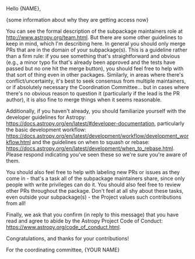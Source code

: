 Hello {NAME},

{some information about why they are getting access now}

You can see the formal description of the subpackage maintainers role at http://www.astropy.org/team.html.  But there are some other guidelines to keep in mind, which I'm describing here.  In general you should only merge PRs that are in the domain of your subpackage(s).  This is a guideline rather than a firm rule: if you see something that's straightforward and obvious (e.g., a minor typo fix that's already been approved and the tests have passed but no one hit the merge button), you should feel free to help with that sort of thing even in other packages. Similarly, in areas where there's conflict/uncertainty, it's best to seek consensus from multiple maintainers, or if absolutely necessary the Coordination Committee... but in cases where there's no obvious reason to question it (particularly if the lead is the PR author), it is also fine to merge things when it seems reasonable.

Additionally, if you haven't already, you should familiarize yourself with the developer guidelines for Astropy: https://docs.astropy.org/en/latest/#developer-documentation, particularly the basic development workflow: https://docs.astropy.org/en/latest/development/workflow/development_workflow.html and the guidelines on when to squash or rebase: https://docs.astropy.org/en/latest/development/when_to_rebase.html. Please respond indicating you've seen these so we're sure you're aware of them.

You should also feel free to help with labeling new PRs or issues as they come in - that's a task all of the subpackage maintainers share, since only people with write privileges can do it. You should also feel free to review other PRs throughout the package.  Don't feel at all shy about these tasks, even outside your subpackage(s) - the Project values such contributions from all!

Finally, we ask that you confirm (in reply to this message) that you have read and agree to abide by the Astropy Project Code of Conduct: https://www.astropy.org/code_of_conduct.html.

Congratulations, and thanks for your contributions!

For the coordinating committee,
{YOUR NAME}
